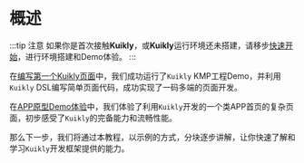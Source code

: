 # 概述
:::tip 注意
如果你是首次接触**Kuikly**，或**Kuikly**运行环境还未搭建，请移步[快速开始](../快速开始/env-setup.md)，进行环境搭建和Demo体验。
:::

在[编写第一个Kuikly页面](../快速开始/hello-world.md)中，我们成功运行了`Kuikly` KMP工程Demo，并利用`Kuikly` DSL编写简单页面代码，成功实现了一码多端的页面开发。

在[APP原型Demo体验](../快速开始/hello-world.md#app原型demo)中，我们体验了利用`Kuikly`开发的一个类APP首页的复杂页面，初步感受了`Kuikly`的完备能力和流畅性能。

那么下一步，我们将通过本教程，以示例的方式，分块逐步讲解，让你快速了解和学习`Kuikly`开发框架提供的能力。